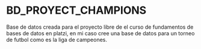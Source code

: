 # BD_PROYECT_CHAMPIONS
Base de datos creada para el proyecto libre de el curso de fundamentos de bases de datos en platzi, en mi caso cree una base de datos para un torneo de futbol como es la liga de campeones.
